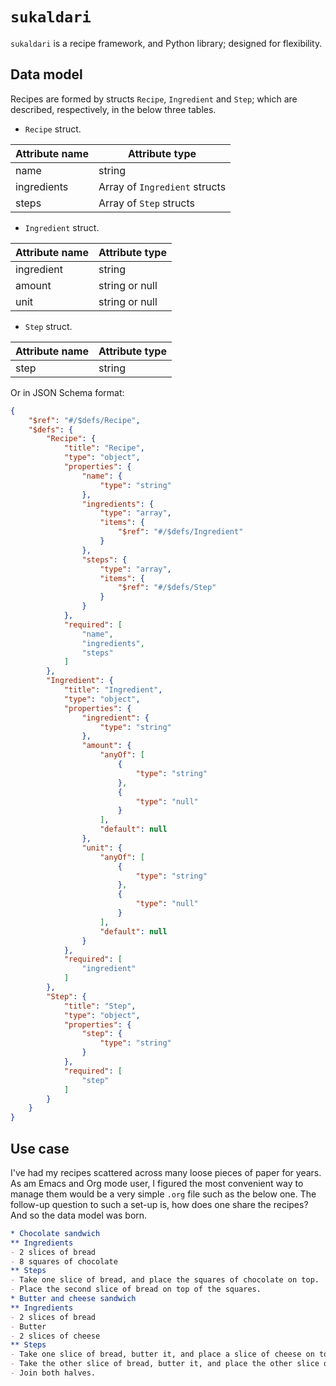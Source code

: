 # `sukaldari`

`sukaldari` is a recipe framework, and Python library; designed for flexibility.

## Data model
Recipes are formed by structs `Recipe`, `Ingredient` and `Step`; which are described, respectively, in the below three tables.
- `Recipe` struct.

| Attribute name | Attribute type |
|---|---|
| name | string |
| ingredients | Array of `Ingredient` structs |
| steps | Array of `Step` structs |
- `Ingredient` struct.

| Attribute name | Attribute type |
|---|---|
| ingredient | string |
| amount | string or null |
| unit | string or null |
- `Step` struct.

| Attribute name | Attribute type |
|---|---|
| step | string |


Or in JSON Schema format:
```json
{
    "$ref": "#/$defs/Recipe",
    "$defs": {
        "Recipe": {
            "title": "Recipe",
            "type": "object",
            "properties": {
                "name": {
                    "type": "string"
                },
                "ingredients": {
                    "type": "array",
                    "items": {
                        "$ref": "#/$defs/Ingredient"
                    }
                },
                "steps": {
                    "type": "array",
                    "items": {
                        "$ref": "#/$defs/Step"
                    }
                }
            },
            "required": [
                "name",
                "ingredients",
                "steps"
            ]
        },
        "Ingredient": {
            "title": "Ingredient",
            "type": "object",
            "properties": {
                "ingredient": {
                    "type": "string"
                },
                "amount": {
                    "anyOf": [
                        {
                            "type": "string"
                        },
                        {
                            "type": "null"
                        }
                    ],
                    "default": null
                },
                "unit": {
                    "anyOf": [
                        {
                            "type": "string"
                        },
                        {
                            "type": "null"
                        }
                    ],
                    "default": null
                }
            },
            "required": [
                "ingredient"
            ]
        },
        "Step": {
            "title": "Step",
            "type": "object",
            "properties": {
                "step": {
                    "type": "string"
                }
            },
            "required": [
                "step"
            ]
        }
    }
}
```

## Use case
I've had my recipes scattered across many loose pieces of paper for years. As am Emacs and Org mode user, I figured the most convenient way to manage them would be a very simple `.org` file such as the below one. The follow-up question to such a set-up is, how does one share the recipes? And so the data model was born.

```org
* Chocolate sandwich
** Ingredients
- 2 slices of bread
- 8 squares of chocolate
** Steps
- Take one slice of bread, and place the squares of chocolate on top.
- Place the second slice of bread on top of the squares.
* Butter and cheese sandwich
** Ingredients
- 2 slices of bread
- Butter
- 2 slices of cheese
** Steps
- Take one slice of bread, butter it, and place a slice of cheese on top of it.
- Take the other slice of bread, butter it, and place the other slice of cheese on top of it.
- Join both halves.
```
